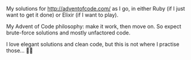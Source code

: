 My solutions for <http://adventofcode.com/> as I go, in either Ruby (if I just want to get it done) or Elixir (if I want to play).

My Advent of Code philosophy: make it work, then move on. So expect brute-force solutions and mostly unfactored code.

I love elegant solutions and clean code, but this is not where I practise those… 🔫🏇
